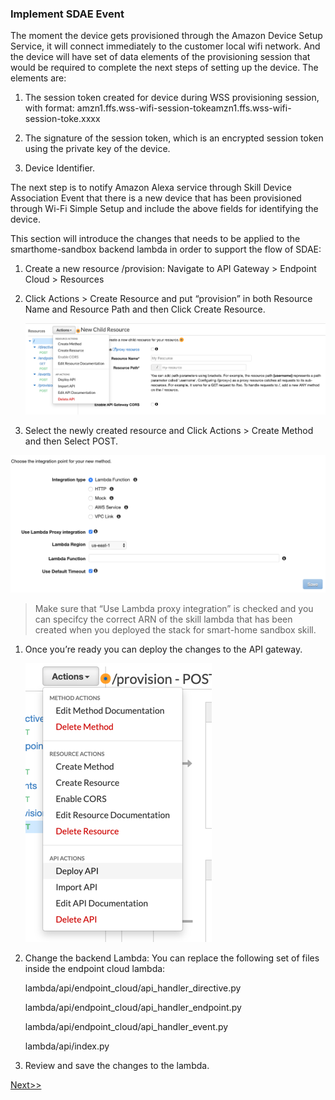 ### Implement SDAE Event

The moment the device gets provisioned through the Amazon Device Setup Service,
it will connect immediately to the customer local wifi network. And the device
will have set of data elements of the provisioning session that would be
required to complete the next steps of setting up the device. The elements are:

1.  The session token created for device during WSS provisioning session, with format: 
amzn1.ffs.wss-wifi-session-tokeamzn1.ffs.wss-wifi-session-toke.xxxx 

2.  The signature of the session token, which is an encrypted session token
    using the private key of the device.

3.  Device Identifier.

The next step is to notify Amazon Alexa service through Skill Device Association
Event that there is a new device that has been provisioned through Wi-Fi Simple
Setup and include the above fields for identifying the device.

This section will introduce the changes that needs to be applied to the
smarthome-sandbox backend lambda in order to support the flow of SDAE:

1.  Create a new resource /provision: Navigate to API Gateway \> Endpoint Cloud
    \> Resources

2.  Click Actions \> Create Resource and put “provision” in both Resource Name
    and Resource Path and then Click Create Resource.

    ![](media/image10.png)

3.  Select the newly created resource and Click Actions \> Create Method and
    then Select POST.

![](media/image11.png)

>   Make sure that “Use Lambda proxy integration” is checked and you can
>   specifcy the correct ARN of the skill lambda that has been created when you
>   deployed the stack for smart-home sandbox skill.

1.  Once you’re ready you can deploy the changes to the API gateway.

    ![](media/image12.png)

2.  Change the backend Lambda: You can replace the following set of files inside
    the endpoint cloud lambda:

    lambda/api/endpoint_cloud/api_handler_directive.py

    lambda/api/endpoint_cloud/api_handler_endpoint.py

    lambda/api/endpoint_cloud/api_handler_event.py

    lambda/api/index.py

3.  Review and save the changes to the lambda.



[Next>>](Task-API002.md)
